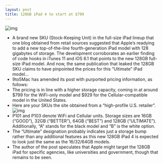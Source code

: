 ```yaml
---
layout: post
title: 128GB iPad 4 to start at $799
---
```

![img](http://media.idownloadblog.com/wp-content/uploads/2012/10/iPad-mini-promo-users-004.jpg)
* A brand new SKU (Stock-Keeping Unit) in the full-size iPad lineup that one blog obtained from retail sources suggested that Apple’s readying to add a new top-of-the-line fourth-generation iPad model with 128 gigabytes of storage. The development corroborates an earlier finding of code hooks in iTunes 11 and iOS 6.1 that points to the new 128GB full-size iPad model. And now, the same publication that leaked the 128GB SKU claims to have pinpointed the prices for this “Ultimate” iPad model…
* 9to5Mac has amended its post with purported pricing information, as follows:
* The pricing is in line with a higher storage capacity, coming in at around $799 for the WiFi-only model and $929 for the Cellular-compatible model in the United States.
* Here are your SKUs the site obtained from a “high-profile U.S. retailer”.
![img](http://media.idownloadblog.com/wp-content/uploads/2013/01/ipadskus2.png)
* P101 and P103 denote WiFi and Cellular units. Storage sizes are 16GB (“GOOD”), 32GB (“BETTER”), 64GB (“BEST”) and 128GB (“ULTIMATE”). Additionally, “A” stands for the black model and “B” is the white option.
* The “Ultimate” designation probably indicates just a storage bump rather than any additional features as this new 128GB iPad 4 is expected to look just the same as the 16/32/64GB models.
* The author of the post speculates that Apple might target the 128GB iPad for specific agencies, like universities and government, though that remains to be seen.

